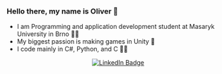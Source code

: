 ### Hello there, my name is Oliver 👋

- I am Programming and application development student at Masaryk University in Brno 👨‍🎓 
- My biggest passion is making games in Unity 👾
- I code mainly in C#, Python, and C 👨‍💻 

<p align="center">
<a href="https://www.linkedin.com/in/oliver-svrcek/"><img src="https://img.shields.io/badge/LinkedIn-blue?style=for-the-badge&logo=linkedin&logoColor=white" alt="LinkedIn Badge"></a>
</p>
